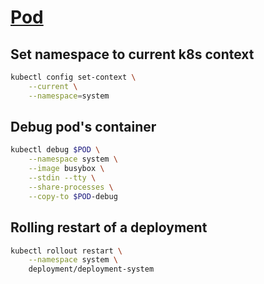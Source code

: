 # [Pod](https://kubernetes.io/docs/concepts/workloads/pods/)

## Set namespace to current k8s context

```bash
kubectl config set-context \
    --current \
    --namespace=system
```

## Debug pod's container

```bash
kubectl debug $POD \
    --namespace system \
    --image busybox \
    --stdin --tty \
    --share-processes \
    --copy-to $POD-debug
```

## Rolling restart of a deployment

```bash
kubectl rollout restart \
    --namespace system \
    deployment/deployment-system
```

